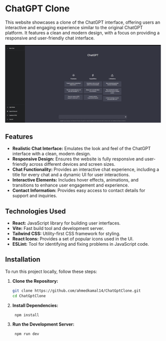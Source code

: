 # ChatGPT Clone

This website showcases a clone of the ChatGPT interface, offering users an interactive and engaging experience similar to the original ChatGPT platform. It features a clean and modern design, with a focus on providing a responsive and user-friendly chat interface.

![ChatGPT Clone Preview](snip.png)

## Features

- **Realistic Chat Interface:** Emulates the look and feel of the ChatGPT interface with a clean, modern design.
- **Responsive Design:** Ensures the website is fully responsive and user-friendly across different devices and screen sizes.
- **Chat Functionality:** Provides an interactive chat experience, including a title for every chat and a dynamic UI for user interactions.
- **Interactive Elements:** Includes hover effects, animations, and transitions to enhance user engagement and experience.
- **Contact Information:** Provides easy access to contact details for support and inquiries.

## Technologies Used

- **React:** JavaScript library for building user interfaces.
- **Vite:** Fast build tool and development server.
- **Tailwind CSS:** Utility-first CSS framework for styling.
- **React Icons:** Provides a set of popular icons used in the UI.
- **ESLint:** Tool for identifying and fixing problems in JavaScript code.

## Installation

To run this project locally, follow these steps:

1. **Clone the Repository:**
   ```bash
   git clone https://github.com/ahmedkamal14/ChatGptClone.git
   cd ChatGptClone
2. **Install Dependencies:**
   ```bash
    npm install

3. **Run the Development Server:**
   ```bash
    npm run dev
